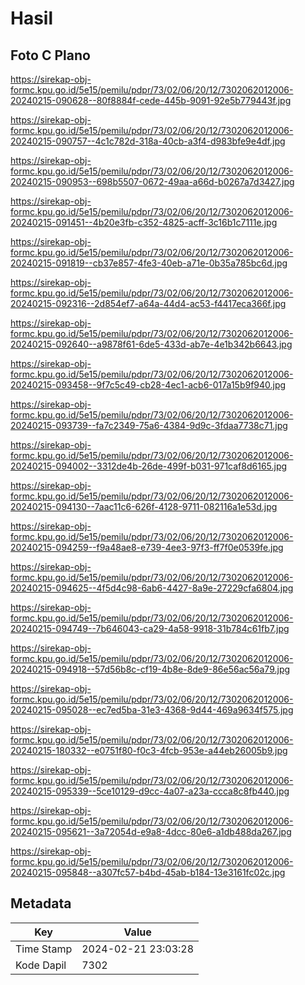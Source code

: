 # Hasil

## Foto C Plano

https://sirekap-obj-formc.kpu.go.id/5e15/pemilu/pdpr/73/02/06/20/12/7302062012006-20240215-090628--80f8884f-cede-445b-9091-92e5b779443f.jpg

https://sirekap-obj-formc.kpu.go.id/5e15/pemilu/pdpr/73/02/06/20/12/7302062012006-20240215-090757--4c1c782d-318a-40cb-a3f4-d983bfe9e4df.jpg

https://sirekap-obj-formc.kpu.go.id/5e15/pemilu/pdpr/73/02/06/20/12/7302062012006-20240215-090953--698b5507-0672-49aa-a66d-b0267a7d3427.jpg

https://sirekap-obj-formc.kpu.go.id/5e15/pemilu/pdpr/73/02/06/20/12/7302062012006-20240215-091451--4b20e3fb-c352-4825-acff-3c16b1c7111e.jpg

https://sirekap-obj-formc.kpu.go.id/5e15/pemilu/pdpr/73/02/06/20/12/7302062012006-20240215-091819--cb37e857-4fe3-40eb-a71e-0b35a785bc6d.jpg

https://sirekap-obj-formc.kpu.go.id/5e15/pemilu/pdpr/73/02/06/20/12/7302062012006-20240215-092316--2d854ef7-a64a-44d4-ac53-f4417eca366f.jpg

https://sirekap-obj-formc.kpu.go.id/5e15/pemilu/pdpr/73/02/06/20/12/7302062012006-20240215-092640--a9878f61-6de5-433d-ab7e-4e1b342b6643.jpg

https://sirekap-obj-formc.kpu.go.id/5e15/pemilu/pdpr/73/02/06/20/12/7302062012006-20240215-093458--9f7c5c49-cb28-4ec1-acb6-017a15b9f940.jpg

https://sirekap-obj-formc.kpu.go.id/5e15/pemilu/pdpr/73/02/06/20/12/7302062012006-20240215-093739--fa7c2349-75a6-4384-9d9c-3fdaa7738c71.jpg

https://sirekap-obj-formc.kpu.go.id/5e15/pemilu/pdpr/73/02/06/20/12/7302062012006-20240215-094002--3312de4b-26de-499f-b031-971caf8d6165.jpg

https://sirekap-obj-formc.kpu.go.id/5e15/pemilu/pdpr/73/02/06/20/12/7302062012006-20240215-094130--7aac11c6-626f-4128-9711-082116a1e53d.jpg

https://sirekap-obj-formc.kpu.go.id/5e15/pemilu/pdpr/73/02/06/20/12/7302062012006-20240215-094259--f9a48ae8-e739-4ee3-97f3-ff7f0e0539fe.jpg

https://sirekap-obj-formc.kpu.go.id/5e15/pemilu/pdpr/73/02/06/20/12/7302062012006-20240215-094625--4f5d4c98-6ab6-4427-8a9e-27229cfa6804.jpg

https://sirekap-obj-formc.kpu.go.id/5e15/pemilu/pdpr/73/02/06/20/12/7302062012006-20240215-094749--7b646043-ca29-4a58-9918-31b784c61fb7.jpg

https://sirekap-obj-formc.kpu.go.id/5e15/pemilu/pdpr/73/02/06/20/12/7302062012006-20240215-094918--57d56b8c-cf19-4b8e-8de9-86e56ac56a79.jpg

https://sirekap-obj-formc.kpu.go.id/5e15/pemilu/pdpr/73/02/06/20/12/7302062012006-20240215-095028--ec7ed5ba-31e3-4368-9d44-469a9634f575.jpg

https://sirekap-obj-formc.kpu.go.id/5e15/pemilu/pdpr/73/02/06/20/12/7302062012006-20240215-180332--e0751f80-f0c3-4fcb-953e-a44eb26005b9.jpg

https://sirekap-obj-formc.kpu.go.id/5e15/pemilu/pdpr/73/02/06/20/12/7302062012006-20240215-095339--5ce10129-d9cc-4a07-a23a-ccca8c8fb440.jpg

https://sirekap-obj-formc.kpu.go.id/5e15/pemilu/pdpr/73/02/06/20/12/7302062012006-20240215-095621--3a72054d-e9a8-4dcc-80e6-a1db488da267.jpg

https://sirekap-obj-formc.kpu.go.id/5e15/pemilu/pdpr/73/02/06/20/12/7302062012006-20240215-095848--a307fc57-b4bd-45ab-b184-13e3161fc02c.jpg


## Metadata

| Key        | Value               |
| ---------- | ------------------- |
| Time Stamp | 2024-02-21 23:03:28 |
| Kode Dapil | 7302                |




